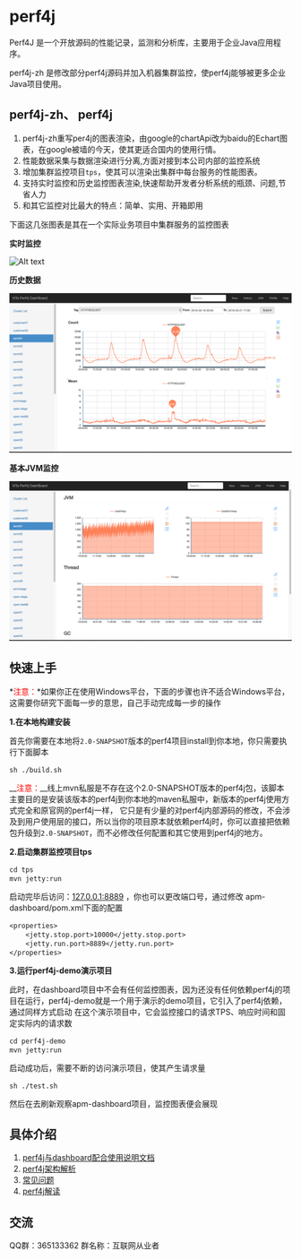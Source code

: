 # perf4j

Perf4J 是一个开放源码的性能记录，监测和分析库，主要用于企业Java应用程序。

perf4j-zh 是修改部分perf4j源码并加入机器集群监控，使perf4j能够被更多企业Java项目使用。


## perf4j-zh、 perf4j 

1. perf4j-zh重写per4j的图表渲染，由google的chartApi改为baidu的Echart图表，在google被墙的今天，使其更适合国内的使用行情。
1. 性能数据采集与数据渲染进行分离,方面对接到本公司内部的监控系统
1. 增加集群监控项目`tps`，使其可以渲染出集群中每台服务的性能图表。
1. 支持实时监控和历史监控图表渲染,快速帮助开发者分析系统的瓶颈、问题,节省人力
1. 和其它监控对比最大的特点：简单、实用、开箱即用

下面这几张图表是其在一个实际业务项目中集群服务的监控图表

**实时监控**

![Alt text](./doc/dashboard.png)

**历史数据**

![Alt text](./doc/history.png)

**基本JVM监控**

![Alt text](./doc/jvm.png)

## 快速上手

*<font color='red'>注意：</font>*如果你正在使用Windows平台，下面的步骤也许不适合Windows平台，这需要你研究下面每一步的意思，自己手动完成每一步的操作

**1.在本地构建安装**

首先你需要在本地将`2.0-SNAPSHOT`版本的perf4项目install到你本地，你只需要执行下面脚本

    sh ./build.sh
    
__<font color='red'>注意：</font>__线上mvn私服是不存在这个2.0-SNAPSHOT版本的perf4j包，该脚本主要目的是安装该版本的perf4j到你本地的maven私服中，新版本的perf4j使用方式完全和原官网的perf4j一样，
它只是有少量的对perf4j内部源码的修改，不会涉及到用户使用层的接口，所以当你的项目原本就依赖perf4j时，你可以直接把依赖包升级到`2.0-SNAPSHOT`，而不必修改任何配置和其它使用到perf4j的地方。
    
**2.启动集群监控项目tps**
    
    cd tps
    mvn jetty:run
    
启动完毕后访问：[127.0.0.1:8889](http://127.0.0.1:8889) ，你也可以更改端口号，通过修改 apm-dashboard/pom.xml下面的配置
    
    <properties>
        <jetty.stop.port>10000</jetty.stop.port>
        <jetty.run.port>8889</jetty.run.port>
    </properties>

**3.运行perf4j-demo演示项目**

此时，在dashboard项目中不会有任何监控图表，因为还没有任何依赖perf4j的项目在运行，perf4j-demo就是一个用于演示的demo项目，它引入了perf4j依赖，通过同样方式启动
在这个演示项目中，它会监控接口的请求TPS、响应时间和固定实际内的请求数
 
    cd perf4j-demo
    mvn jetty:run
    
启动成功后，需要不断的访问演示项目，使其产生请求量
    
    sh ./test.sh

然后在去刷新观察apm-dashboard项目，监控图表便会展现
   
   
## 具体介绍

1. [perf4j与dashboard配合使用说明文档](./doc/usage.md)
1. [perf4j架构解析](https://raw.githubusercontent.com/WangJunTYTL/perf4j-zh/master/doc/perf4j架构解析.jpg)
1. [常见问题](./doc/qa.md)
1. [perf4j解读](./doc/perf4j_src.md)


## 交流

QQ群：365133362 群名称：互联网从业者
   
   
